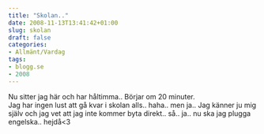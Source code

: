 ```yaml
---
title: "Skolan.."
date: 2008-11-13T13:41:42+01:00
slug: skolan
draft: false
categories:
- Allmänt/Vardag
tags:
- blogg.se
- 2008
---
```

Nu sitter jag här och har håltimma.. Börjar om 20 minuter.  
Jag har ingen lust att gå kvar i skolan alls.. haha.. men ja.. Jag känner ju mig själv och jag vet att jag inte kommer byta direkt.. så.. ja.. nu ska jag plugga engelska.. hejdå<3